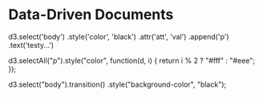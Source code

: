 Data-Driven Documents
=====================

d3.select('body')
	.style('color', 'black')
	.attr('att', 'val')
	.append('p')
	.text('testy...')

d3.selectAll("p").style("color", function(d, i) {
	return i % 2 ? "#fff" : "#eee";
});


d3.select("body").transition()
    .style("background-color", "black");
